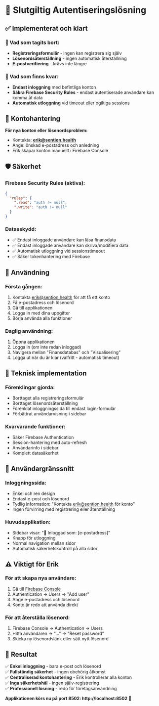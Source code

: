 # 🔐 Slutgiltig Autentiseringslösning

## ✅ Implementerat och klart

### 🚫 Vad som tagits bort:
- **Registreringsformulär** - ingen kan registrera sig själv
- **Lösenordsåterställning** - ingen automatisk återställning
- **E-postverifiering** - krävs inte längre

### 🔑 Vad som finns kvar:
- **Endast inloggning** med befintliga konton
- **Säkra Firebase Security Rules** - endast autentiserade användare kan komma åt data
- **Automatisk utloggning** vid timeout eller ogiltiga sessions

## 📧 Kontohantering

**För nya konton eller lösenordsproblem:**
- Kontakta: **erik@sention.health**
- Ange: önskad e-postadress och anledning
- Erik skapar konton manuellt i Firebase Console

## 🛡️ Säkerhet

### Firebase Security Rules (aktiva):
```json
{
  "rules": {
    ".read": "auth != null",
    ".write": "auth != null"
  }
}
```

### Datasskydd:
- ✅ Endast inloggade användare kan läsa finansdata
- ✅ Endast inloggade användare kan skriva/modifiera data  
- ✅ Automatisk utloggning vid sessionstimeout
- ✅ Säker tokenhantering med Firebase

## 🚀 Användning

### Första gången:
1. Kontakta erik@sention.health för att få ett konto
2. Få e-postadress och lösenord
3. Gå till applikationen
4. Logga in med dina uppgifter
5. Börja använda alla funktioner

### Daglig användning:
1. Öppna applikationen
2. Logga in (om inte redan inloggad)
3. Navigera mellan "Finansdatabas" och "Visualisering"
4. Logga ut när du är klar (valfritt - automatisk timeout)

## 🔧 Teknisk implementation

### Förenklingar gjorda:
- Borttaget alla registreringsformulär
- Borttaget lösenordsåterställning
- Förenklat inloggningssida till endast login-formulär
- Förbättrat användarvisning i sidebar

### Kvarvarande funktioner:
- Säker Firebase Authentication
- Session-hantering med auto-refresh
- Användarinfo i sidebar
- Komplett datasäkerhet

## 📱 Användargränssnitt

### Inloggningssida:
- Enkel och ren design
- Endast e-post och lösenord
- Tydlig information: "Kontakta erik@sention.health för konto"
- Ingen förvirring med registrering eller återställning

### Huvudapplikation:
- Sidebar visar: "👤 Inloggad som: [e-postadress]"
- Knapp för utloggning
- Normal navigation mellan sidor
- Automatisk säkerhetskontroll på alla sidor

## ⚠️ Viktigt för Erik

### För att skapa nya användare:
1. Gå till [Firebase Console](https://console.firebase.google.com/project/finansanalys-c1a27)
2. Authentication → Users → "Add user"
3. Ange e-postadress och lösenord
4. Konto är redo att använda direkt

### För att återställa lösenord:
1. Firebase Console → Authentication → Users
2. Hitta användaren → "..." → "Reset password"  
3. Skicka ny lösenordslänk eller sätt nytt lösenord

## 🎯 Resultat

✅ **Enkel inloggning** - bara e-post och lösenord  
✅ **Fullständig säkerhet** - ingen obehörig åtkomst  
✅ **Centraliserad kontohantering** - Erik kontrollerar alla konton  
✅ **Inga säkerhetshål** - ingen själv-registrering  
✅ **Professionell lösning** - redo för företagsanvändning  

**Applikationen körs nu på port 8502: http://localhost:8502** 🚀
